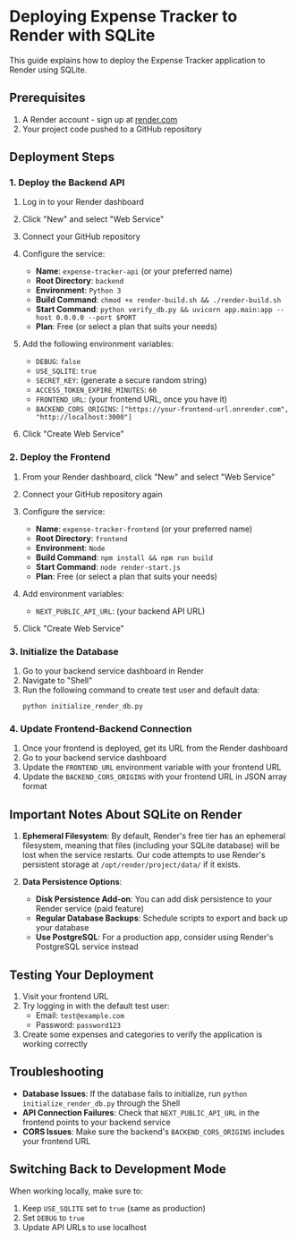 # Deploying Expense Tracker to Render with SQLite

This guide explains how to deploy the Expense Tracker application to Render using SQLite.

## Prerequisites

1. A Render account - sign up at [render.com](https://render.com)
2. Your project code pushed to a GitHub repository

## Deployment Steps

### 1. Deploy the Backend API

1. Log in to your Render dashboard
2. Click "New" and select "Web Service"
3. Connect your GitHub repository
4. Configure the service:
   - **Name**: `expense-tracker-api` (or your preferred name)
   - **Root Directory**: `backend`
   - **Environment**: `Python 3`
   - **Build Command**: `chmod +x render-build.sh && ./render-build.sh`
   - **Start Command**: `python verify_db.py && uvicorn app.main:app --host 0.0.0.0 --port $PORT`
   - **Plan**: Free (or select a plan that suits your needs)

5. Add the following environment variables:
   - `DEBUG`: `false`
   - `USE_SQLITE`: `true`
   - `SECRET_KEY`: (generate a secure random string)
   - `ACCESS_TOKEN_EXPIRE_MINUTES`: `60`
   - `FRONTEND_URL`: (your frontend URL, once you have it)
   - `BACKEND_CORS_ORIGINS`: `["https://your-frontend-url.onrender.com", "http://localhost:3000"]`

6. Click "Create Web Service"

### 2. Deploy the Frontend

1. From your Render dashboard, click "New" and select "Web Service"
2. Connect your GitHub repository again
3. Configure the service:
   - **Name**: `expense-tracker-frontend` (or your preferred name)
   - **Root Directory**: `frontend`
   - **Environment**: `Node`
   - **Build Command**: `npm install && npm run build`
   - **Start Command**: `node render-start.js`
   - **Plan**: Free (or select a plan that suits your needs)

4. Add environment variables:
   - `NEXT_PUBLIC_API_URL`: (your backend API URL)

5. Click "Create Web Service"

### 3. Initialize the Database

1. Go to your backend service dashboard in Render
2. Navigate to "Shell"
3. Run the following command to create test user and default data:
   ```
   python initialize_render_db.py
   ```

### 4. Update Frontend-Backend Connection

1. Once your frontend is deployed, get its URL from the Render dashboard
2. Go to your backend service dashboard
3. Update the `FRONTEND_URL` environment variable with your frontend URL
4. Update the `BACKEND_CORS_ORIGINS` with your frontend URL in JSON array format

## Important Notes About SQLite on Render

1. **Ephemeral Filesystem**: By default, Render's free tier has an ephemeral filesystem, meaning that files (including your SQLite database) will be lost when the service restarts. Our code attempts to use Render's persistent storage at `/opt/render/project/data/` if it exists.

2. **Data Persistence Options**:
   - **Disk Persistence Add-on**: You can add disk persistence to your Render service (paid feature)
   - **Regular Database Backups**: Schedule scripts to export and back up your database
   - **Use PostgreSQL**: For a production app, consider using Render's PostgreSQL service instead

## Testing Your Deployment

1. Visit your frontend URL
2. Try logging in with the default test user:
   - Email: `test@example.com`
   - Password: `password123`
3. Create some expenses and categories to verify the application is working correctly

## Troubleshooting

- **Database Issues**: If the database fails to initialize, run `python initialize_render_db.py` through the Shell
- **API Connection Failures**: Check that `NEXT_PUBLIC_API_URL` in the frontend points to your backend service
- **CORS Issues**: Make sure the backend's `BACKEND_CORS_ORIGINS` includes your frontend URL

## Switching Back to Development Mode

When working locally, make sure to:
1. Keep `USE_SQLITE` set to `true` (same as production)
2. Set `DEBUG` to `true`
3. Update API URLs to use localhost 
